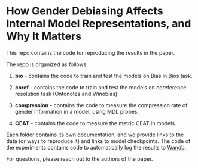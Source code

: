 # How Gender Debiasing Affects Internal Model Representations, and Why It Matters 

This repo contains the code for reproducing the results in the paper.

The repo is organized as follows:

1. **bio** - contains the code to train and test the models on Bias in Bios task.

2. **coref** - contains the code to train and test the models on coreference resolution task (Ontonotes and Winobias).

3. **compression** - contains the code to measure the compression rate of gender information in a model, using MDL probes.

4. **CEAT** - contains the code to measure the metric CEAT in models.

Each folder contains its own documentation, and we provide links to the data (or ways to reproduce it) and links to model checkpoints.
The code of the experiments contains code to automatically log the results to [Wandb](https://wandb.ai/).

For questions, please reach out to the authors of the paper.